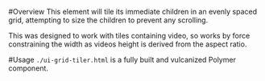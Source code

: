 #Overview
This element will tile its immediate children in an evenly spaced grid,
attempting to size the children to prevent any scrolling.

This was designed to work with tiles containing video, so works by force
constraining the width as videos height is derived from the aspect
ratio.

#Usage
`./ui-grid-tiler.html` is a fully built and vulcanized Polymer
component.
